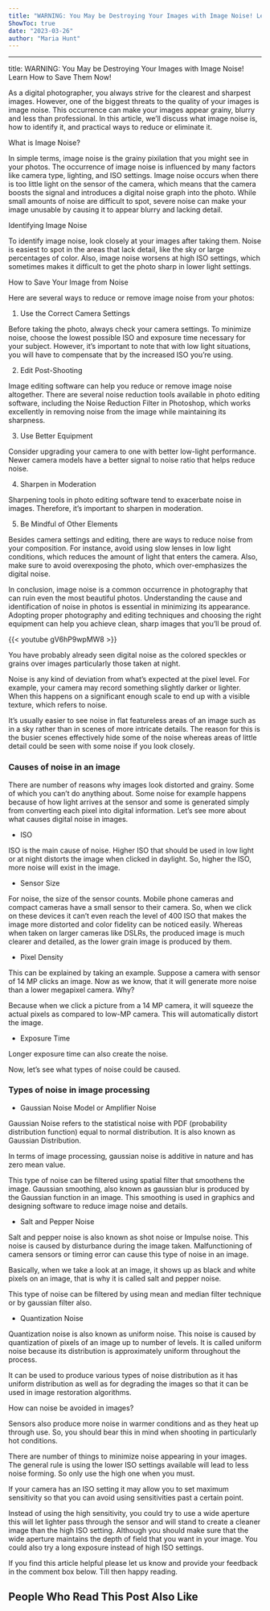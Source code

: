 ```yaml
---
title: "WARNING: You May be Destroying Your Images with Image Noise! Learn How to Save Them Now!"
ShowToc: true 
date: "2023-03-26"
author: "Maria Hunt"
---
```

*****
title: WARNING: You May be Destroying Your Images with Image Noise! Learn How to Save Them Now!

As a digital photographer, you always strive for the clearest and sharpest images. However, one of the biggest threats to the quality of your images is image noise. This occurrence can make your images appear grainy, blurry and less than professional. In this article, we’ll discuss what image noise is, how to identify it, and practical ways to reduce or eliminate it.

What is Image Noise?

In simple terms, image noise is the grainy pixilation that you might see in your photos. The occurrence of image noise is influenced by many factors like camera type, lighting, and ISO settings. Image noise occurs when there is too little light on the sensor of the camera, which means that the camera boosts the signal and introduces a digital noise graph into the photo. While small amounts of noise are difficult to spot, severe noise can make your image unusable by causing it to appear blurry and lacking detail.

Identifying Image Noise

To identify image noise, look closely at your images after taking them. Noise is easiest to spot in the areas that lack detail, like the sky or large percentages of color. Also, image noise worsens at high ISO settings, which sometimes makes it difficult to get the photo sharp in lower light settings. 

How to Save Your Image from Noise

Here are several ways to reduce or remove image noise from your photos:

1. Use the Correct Camera Settings

Before taking the photo, always check your camera settings. To minimize noise, choose the lowest possible ISO and exposure time necessary for your subject. However, it’s important to note that with low light situations, you will have to compensate that by the increased ISO you’re using.

2. Edit Post-Shooting

Image editing software can help you reduce or remove image noise altogether. There are several noise reduction tools available in photo editing software, including the Noise Reduction Filter in Photoshop, which works excellently in removing noise from the image while maintaining its sharpness. 

3. Use Better Equipment

Consider upgrading your camera to one with better low-light performance. Newer camera models have a better signal to noise ratio that helps reduce noise.

4. Sharpen in Moderation

Sharpening tools in photo editing software tend to exacerbate noise in images. Therefore, it’s important to sharpen in moderation.

5. Be Mindful of Other Elements

Besides camera settings and editing, there are ways to reduce noise from your composition. For instance, avoid using slow lenses in low light conditions, which reduces the amount of light that enters the camera. Also, make sure to avoid overexposing the photo, which over-emphasizes the digital noise.

In conclusion, image noise is a common occurrence in photography that can ruin even the most beautiful photos. Understanding the cause and identification of noise in photos is essential in minimizing its appearance. Adopting proper photography and editing techniques and choosing the right equipment can help you achieve clean, sharp images that you’ll be proud of.

{{< youtube gV6hP9wpMW8 >}} 



You have probably already seen digital noise as the colored speckles or grains over images particularly those taken at night.
 
Noise is any kind of deviation from what’s expected at the pixel level. For example, your camera may record something slightly darker or lighter. When this happens on a significant enough scale to end up with a visible texture, which refers to noise.
 
It’s usually easier to see noise in flat featureless areas of an image such as in a sky rather than in scenes of more intricate details. The reason for this is the busier scenes effectively hide some of the noise whereas areas of little detail could be seen with some noise if you look closely.
 
### Causes of noise in an image
 
There are number of reasons why images look distorted and grainy. Some of which you can’t do anything about. Some noise for example happens because of how light arrives at the sensor and some is generated simply from converting each pixel into digital information. Let’s see more about what causes digital noise in images.
 
- ISO

 
ISO is the main cause of noise. Higher ISO that should be used in low light or at night distorts the image when clicked in daylight. So, higher the ISO, more noise will exist in the image.
 
- Sensor Size

 
For noise, the size of the sensor counts. Mobile phone cameras and compact cameras have a small sensor to their camera. So, when we click on these devices it can’t even reach the level of 400 ISO that makes the image more distorted and color fidelity can be noticed easily. Whereas when taken on larger cameras like DSLRs, the produced image is much clearer and detailed, as the lower grain image is produced by them.
 
- Pixel Density

 
This can be explained by taking an example. Suppose a camera with sensor of 14 MP clicks an image. Now as we know, that it will generate more noise than a lower megapixel camera. Why?
 
Because when we click a picture from a 14 MP camera, it will squeeze the actual pixels as compared to low-MP camera. This will automatically distort the image.
 
- Exposure Time

 
Longer exposure time can also create the noise.
 
Now, let’s see what types of noise could be caused.
 
### Types of noise in image processing
 
- Gaussian Noise Model or Amplifier Noise

 
Gaussian Noise refers to the statistical noise with PDF (probability distribution function) equal to normal distribution. It is also known as Gaussian Distribution.
 
In terms of image processing, gaussian noise is additive in nature and has zero mean value.
 
This type of noise can be filtered using spatial filter that smoothens the image. Gaussian smoothing, also known as gaussian blur is produced by the Gaussian function in an image. This smoothing is used in graphics and designing software to reduce image noise and details.
 
- Salt and Pepper Noise

 
Salt and pepper noise is also known as shot noise or Impulse noise. This noise is caused by disturbance during the image taken. Malfunctioning of camera sensors or timing error can cause this type of noise in an image.
 
Basically, when we take a look at an image, it shows up as black and white pixels on an image, that is why it is called salt and pepper noise.
 
This type of noise can be filtered by using mean and median filter technique or by gaussian filter also.
 
- Quantization Noise

 
Quantization noise is also known as uniform noise. This noise is caused by quantization of pixels of an image up to number of levels. It is called uniform noise because its distribution is approximately uniform throughout the process.
 
It can be used to produce various types of noise distribution as it has uniform distribution as well as for degrading the images so that it can be used in image restoration algorithms.
 
How can noise be avoided in images?
 
Sensors also produce more noise in warmer conditions and as they heat up through use. So, you should bear this in mind when shooting in particularly hot conditions.
 
There are number of things to minimize noise appearing in your images. The general rule is using the lower ISO settings available will lead to less noise forming. So only use the high one when you must.
 
If your camera has an ISO setting it may allow you to set maximum sensitivity so that you can avoid using sensitivities past a certain point.
 
Instead of using the high sensitivity, you could try to use a wide aperture this will let lighter pass through the sensor and will stand to create a cleaner image than the high ISO setting. Although you should make sure that the wide aperture maintains the depth of field that you want in your image. You could also try a long exposure instead of high ISO settings.
 
If you find this article helpful please let us know and provide your feedback in the comment box below. Till then happy reading.
 
##  People Who Read This Post Also Like 



